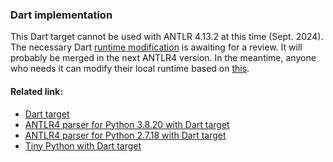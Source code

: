 ### Dart implementation

This Dart target cannot be used with ANTLR 4.13.2 at this time (Sept. 2024). 
The necessary Dart [runtime modification](https://github.com/antlr/antlr4/pull/4646) is awaiting for a review.
It will probably be merged in the next ANTLR4 version. 
In the meantime, anyone who needs it can modify their local runtime based on [this](https://github.com/antlr/antlr4/pull/4646/commits/72a760f13d29fa95c0dde22137c6e025795b6498).

#### Related link:
 - [Dart target](https://github.com/antlr/antlr4/blob/dev/doc/dart-target.md)
 - [ANTLR4 parser for Python 3.8.20 with Dart target](https://github.com/RobEin/ANTLR4-parser-for-Python-3.8/tree/main/port_Dart)
 - [ANTLR4 parser for Python 2.7.18 with Dart target](https://github.com/RobEin/ANTLR4-parser-for-Python-2.7.18/tree/main/port_Dart)
 - [Tiny Python with Dart target](https://github.com/RobEin/tiny-python/tree/master/port_Dart)
 